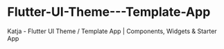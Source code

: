 # Flutter-UI-Theme---Template-App
Katja - Flutter UI Theme / Template App | Components, Widgets &amp; Starter App
